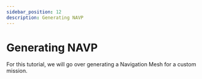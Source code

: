 ```yaml
---
sidebar_position: 12
description: Generating NAVP
---
```


# Generating NAVP

For this tutorial, we will go over generating a Navigation Mesh for a custom mission.